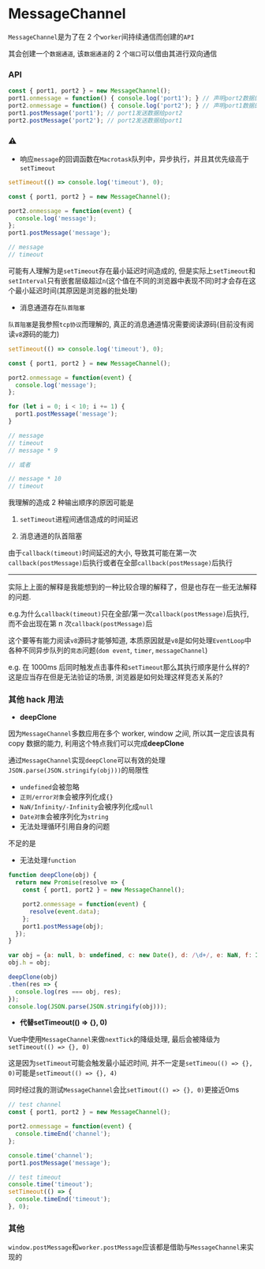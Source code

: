 # MessageChannel

`MessageChannel`是为了在 2 个`worker`间持续通信而创建的`API`

其会创建一个`数据通道`, 该`数据通道`的 2 个`端口`可以借由其进行双向通信

### API

```JavaScript
const { port1, port2 } = new MessageChannel();
port1.onmessage = function() { console.log('port1'); } // 声明port2数据的响应
port2.onmessage = function() { console.log('port2'); } // 声明port1数据的响应
port1.postMessage('port1'); // port1发送数据给port2
port2.postMessage('port2'); // port2发送数据给port1
```

### ⚠️

- 响应`message`的回调函数在`Macrotask`队列中，异步执行，并且其优先级高于`setTimeout`

```JavaScript
setTimeout(() => console.log('timeout'), 0);

const { port1, port2 } = new MessageChannel();

port2.onmessage = function(event) {
  console.log('message');
};
port1.postMessage('message');

// message
// timeout
```

可能有人理解为是`setTimeout`存在最小延迟时间造成的, 但是实际上`setTimeout`和`setInterval`只有嵌套层级超过`n`(这个值在不同的浏览器中表现不同)时才会存在这个最小延迟时间(其原因是浏览器的批处理)

- 消息通道存在`队首阻塞`

`队首阻塞`是我参照`tcp协议`而理解的, 真正的消息通道情况需要阅读源码(目前没有阅读`v8`源码的能力)

```JavaScript
setTimeout(() => console.log('timeout'), 0);

const { port1, port2 } = new MessageChannel();

port2.onmessage = function(event) {
  console.log('message');
};

for (let i = 0; i < 10; i += 1) {
  port1.postMessage('message');
}

// message
// timeout
// message * 9

// 或者

// message * 10
// timeout
```

我理解的造成 2 种输出顺序的原因可能是

1. `setTimeout`进程间通信造成的时间延迟

2. 消息通道的队首阻塞

由于`callback(timeout)`时间延迟的大小, 导致其可能在第一次`callback(postMessage)`后执行或者在全部`callback(postMessage)`后执行

---

实际上上面的解释是我能想到的一种比较合理的解释了，但是也存在一些无法解释的问题.

e.g.为什么`callback(timeout)`只在全部/第一次`callback(postMessage)`后执行, 而不会出现在第 n 次`callback(postMessage)`后

这个要等有能力阅读`v8`源码才能够知道, 本质原因就是`v8`是如何处理`EventLoop`中各种不同异步队列的`竞态`问题(`dom event`, `timer`, `messageChannel`)

e.g. 在 1000ms 后同时触发点击事件和`setTimeout`那么其执行顺序是什么样的? 这是应当存在但是无法验证的场景, 浏览器是如何处理这样竞态关系的?

### 其他 hack 用法

- **deepClone**

因为`MessageChannel`多数应用在多个 worker, window 之间, 所以其一定应该具有 copy 数据的能力, 利用这个特点我们可以完成**deepClone**

通过`MessageChannel`实现`deepClone`可以有效的处理`JSON.parse(JSON.stringify(obj)))`的局限性

- `undefined`会被忽略
- `正则/error对象`会被序列化成`{}`
- `NaN/Infinity/-Infinity`会被序列化成`null`
- `Date对象`会被序列化为`string`
- 无法处理循环引用自身的问题

不足的是

- 无法处理`function`

```javascript
function deepClone(obj) {
  return new Promise(resolve => {
    const { port1, port2 } = new MessageChannel();

    port2.onmessage = function(event) {
      resolve(event.data);
    };
    port1.postMessage(obj);
  });
}

var obj = {a: null, b: undefined, c: new Date(), d: /\d+/, e: NaN, f: Infinity, g: new Error(1)};
obj.h = obj;

deepClone(obj)
.then(res => {
  console.log(res === obj, res);
});
console.log(JSON.parse(JSON.stringify(obj)));
```

- **代替setTimeout(() => {}, 0)**

Vue中使用`MessageChannel`来做`nextTick`的降级处理, 最后会被降级为`setTimeout(() => {}, 0)`

这是因为`setTimeout`可能会触发最小延迟时间, 并不一定是`setTimeou(() => {}, 0)`可能是`setTimeout(() => {}, 4)`

同时经过我的测试`MessageChannel`会比`setTimout(() => {}, 0)`更接近0ms
```JavaScript
// test channel
const { port1, port2 } = new MessageChannel();

port2.onmessage = function(event) {
  console.timeEnd('channel');
};

console.time('channel');
port1.postMessage('message');

// test timeout
console.time('timeout');
setTimeout(() => {
  console.timeEnd('timeout');
}, 0);
```
### 其他
`window.postMessage`和`worker.postMessage`应该都是借助与`MessageChannel`来实现的
